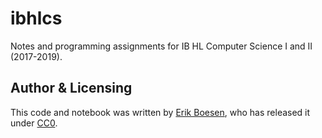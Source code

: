 # ibhlcs
Notes and programming assignments for IB HL Computer Science I and II (2017-2019).

## Author & Licensing
This code and notebook was written by [Erik Boesen](https://github.com/ErikBoesen), who has released it under [CC0](LICENSE).
